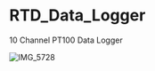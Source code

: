# RTD_Data_Logger
10 Channel PT100 Data Logger

![IMG_5728](https://user-images.githubusercontent.com/24661225/125773267-34314ec5-8a05-47a1-87b8-fa49799e6e67.jpeg)
